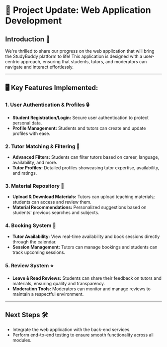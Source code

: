 # 🌟 Project Update: Web Application Development

## Introduction 🎉
We're thrilled to share our progress on the web application that will bring the StudyBuddy platform to life! This application is designed with a user-centric approach, ensuring that students, tutors, and moderators can navigate and interact effortlessly.

---

## 🖥️ Key Features Implemented:

### 1. **User Authentication & Profiles 🔒**
   - **Student Registration/Login:** Secure user authentication to protect personal data.  
   - **Profile Management:** Students and tutors can create and update profiles with ease.

### 2. **Tutor Matching & Filtering 🤝**
   - **Advanced Filters:** Students can filter tutors based on career, language, availability, and more.  
   - **Tutor Profiles:** Detailed profiles showcasing tutor expertise, availability, and ratings.

### 3. **Material Repository 📂**
   - **Upload & Download Materials:** Tutors can upload teaching materials; students can access and review them.  
   - **Material Recommendations:** Personalized suggestions based on students' previous searches and subjects.

### 4. **Booking System 📅**
   - **Tutor Availability:** View real-time availability and book sessions directly through the calendar.  
   - **Session Management:** Tutors can manage bookings and students can track upcoming sessions.

### 5. **Review System ⭐**
   - **Leave & Read Reviews:** Students can share their feedback on tutors and materials, ensuring quality and transparency.  
   - **Moderation Tools:** Moderators can monitor and manage reviews to maintain a respectful environment.

---

## Next Steps 🛠️
- Integrate the web application with the back-end services.  
- Perform end-to-end testing to ensure smooth functionality across all modules. 
